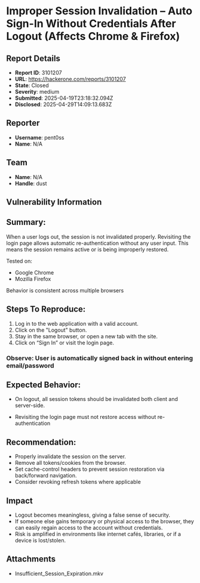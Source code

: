 # Improper Session Invalidation – Auto Sign-In Without Credentials After Logout (Affects Chrome & Firefox)

## Report Details
- **Report ID**: 3101207
- **URL**: https://hackerone.com/reports/3101207
- **State**: Closed
- **Severity**: medium
- **Submitted**: 2025-04-19T23:18:32.094Z
- **Disclosed**: 2025-04-29T14:09:13.683Z

## Reporter
- **Username**: pent0ss
- **Name**: N/A

## Team
- **Name**: N/A
- **Handle**: dust

## Vulnerability Information
## Summary:
When a user logs out, the session is not invalidated properly. Revisiting the login page allows automatic re-authentication without any user input. This means the session remains active or is being improperly restored.

Tested on:
- Google Chrome 
- Mozilla Firefox

Behavior is consistent across multiple browsers

## Steps To Reproduce:

1. Log in to the web application with a valid account.
2. Click on the "Logout" button.
3. Stay in the same browser, or open a new tab with the site.
4. Click on “Sign In” or visit the login page.

### Observe: User is automatically signed back in without entering email/password

## Expected Behavior:

- On logout, all session tokens should be invalidated both client and server-side.

- Revisiting the login page must not restore access without re-authentication

## Recommendation:

- Properly invalidate the session on the server.
- Remove all tokens/cookies from the browser.
- Set cache-control headers to prevent session restoration via back/forward navigation.
- Consider revoking refresh tokens where applicable

## Impact

- Logout becomes meaningless, giving a false sense of security.
- If someone else gains temporary or physical access to the browser, they can easily regain access to the account without credentials.
- Risk is amplified in environments like internet cafés, libraries, or if a device is lost/stolen.

## Attachments
- Insufficient_Session_Expiration.mkv
